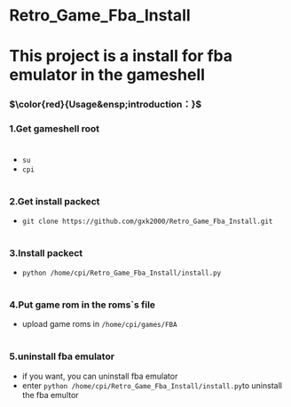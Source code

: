 # Retro_Game_Fba_Install
# This project is a install for fba emulator in the gameshell


### $\color{red}{Usage&ensp;introduction：}$

### 1.Get gameshell root<br><br>
- `su`
- `cpi`<br><br>

### 2.Get install packect
- `git clone https://github.com/gxk2000/Retro_Game_Fba_Install.git`<br><br>
### 3.Install packect
- `python /home/cpi/Retro_Game_Fba_Install/install.py`<br><br>
### 4.Put game rom in the roms`s file
- upload game roms in `/home/cpi/games/FBA`<br><br>
### 5.uninstall fba emulator
- if you want, you can uninstall fba emulator
- enter `python /home/cpi/Retro_Game_Fba_Install/install.py`to uninstall the fba emultor
